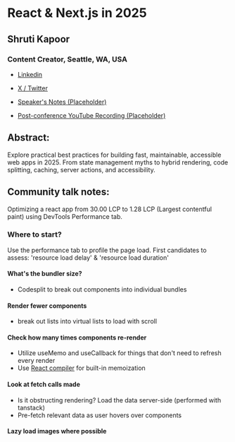 # React & Next.js in 2025 

## Shruti Kapoor
### Content Creator, Seattle, WA, USA 
- [Linkedin](https://www.linkedin.com/in/shrutikapoor08/) 

- [X / Twitter](https://x.com/shrutikapoor08) 

- [Speaker's Notes (Placeholder)]()
- [Post-conference YouTube Recording (Placeholder)]()
## Abstract: 

Explore practical best practices for building fast, maintainable, accessible web apps in 2025. From state management myths to hybrid rendering, code splitting, caching, server actions, and accessibility.
## Community talk notes: 

Optimizing a react app from 30.00 LCP to 1.28 LCP (Largest contentful paint) using DevTools Performance tab.

### Where to start?
Use the performance tab to profile the page load.
First candidates to assess: 'resource load delay' & 'resource load duration'
#### What's the bundler size? 
  - Codesplit to break out components into individual bundles
#### Render fewer components 
  - break out lists into virtual lists to load with scroll
#### Check how many times components re-render
  - Utilize useMemo and useCallback for things that don't need to refresh every render
  - Use [React compiler](https://react.dev/learn/react-compiler) for built-in memoization
#### Look at fetch calls made
  - Is it obstructing rendering? Load the data server-side (performed with tanstack)
  - Pre-fetch relevant data as user hovers over components
#### Lazy load images where possible